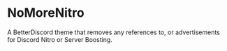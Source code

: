 # NoMoreNitro
A BetterDiscord theme that removes any references to, or advertisements for Discord Nitro or Server Boosting.
